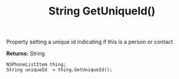 ﻿---
uid: crmscript_ref_NSPhoneListItem_GetUniqueId
title: String GetUniqueId()
intellisense: NSPhoneListItem.GetUniqueId
keywords: NSPhoneListItem, GetUniqueId
so.topic: reference
---

Property setting a unique id indicating if this is a person or contact

**Returns:** String


```crmscript
NSPhoneListItem thing;
String uniqueId  = thing.GetUniqueId();
```


